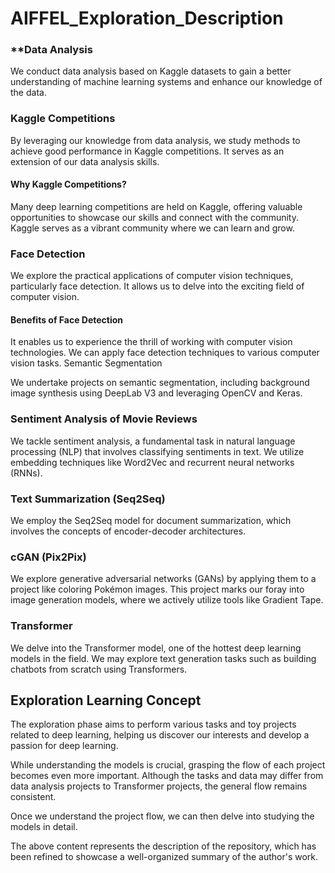 # AIFFEL_Exploration_Description

### **Data Analysis

We conduct data analysis based on Kaggle datasets to gain a better understanding of machine learning systems and enhance our knowledge of the data.

### Kaggle Competitions

By leveraging our knowledge from data analysis, we study methods to achieve good performance in Kaggle competitions. It serves as an extension of our data analysis skills.

#### Why Kaggle Competitions?

Many deep learning competitions are held on Kaggle, offering valuable opportunities to showcase our skills and connect with the community.
Kaggle serves as a vibrant community where we can learn and grow.

### Face Detection

We explore the practical applications of computer vision techniques, particularly face detection. It allows us to delve into the exciting field of computer vision.

#### Benefits of Face Detection

It enables us to experience the thrill of working with computer vision technologies.
We can apply face detection techniques to various computer vision tasks.
Semantic Segmentation

We undertake projects on semantic segmentation, including background image synthesis using DeepLab V3 and leveraging OpenCV and Keras.

### Sentiment Analysis of Movie Reviews

We tackle sentiment analysis, a fundamental task in natural language processing (NLP) that involves classifying sentiments in text. We utilize embedding techniques like Word2Vec and recurrent neural networks (RNNs).

### Text Summarization (Seq2Seq)

We employ the Seq2Seq model for document summarization, which involves the concepts of encoder-decoder architectures.

### cGAN (Pix2Pix)

We explore generative adversarial networks (GANs) by applying them to a project like coloring Pokémon images. This project marks our foray into image generation models, where we actively utilize tools like Gradient Tape.

### Transformer

We delve into the Transformer model, one of the hottest deep learning models in the field. We may explore text generation tasks such as building chatbots from scratch using Transformers.

## Exploration Learning Concept

The exploration phase aims to perform various tasks and toy projects related to deep learning, helping us discover our interests and develop a passion for deep learning.

While understanding the models is crucial, grasping the flow of each project becomes even more important. Although the tasks and data may differ from data analysis projects to Transformer projects, the general flow remains consistent.

Once we understand the project flow, we can then delve into studying the models in detail.

The above content represents the description of the repository, which has been refined to showcase a well-organized summary of the author's work.
